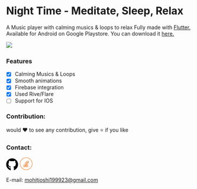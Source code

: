 # Night Time - Meditate, Sleep, Relax

A Music player with calming musics & loops to relax
Fully made with [Flutter.](https://flutter.dev)
<br>
Available for Android on Google Playstore. You can download it [here.]()


<img src="https://github.com/Mohit-Joshi-dev/Night-Time/blob/main/Gif.gif" width="250">

### Features

* [x] Calming Musics & Loops
* [x] Smooth animations
* [x] Firebase integration
* [x] Used Rive/Flare
* [ ] Support for IOS

### Contribution:

would :heart: to see any contribution, give :star:  if you like

### Contact:


<p>
<a href="https://github.com/Mohit-Joshi-dev"><img src="https://github.com/AmolGangadhare/MyProfileRepo/blob/master/git_hub_logo.png" width="32" height="33" style="max-width:100%;"></a>
<a href="https://stackoverflow.com/users/13891045/mohit-joshi" rel="nofollow"><img src="https://github.com/AmolGangadhare/MyProfileRepo/blob/master/stack_o_logo.svg" width="36" height="36" style="max-width:100%;"></a>
</p>

E-mail: mohitjoshi199923@gmail.com
